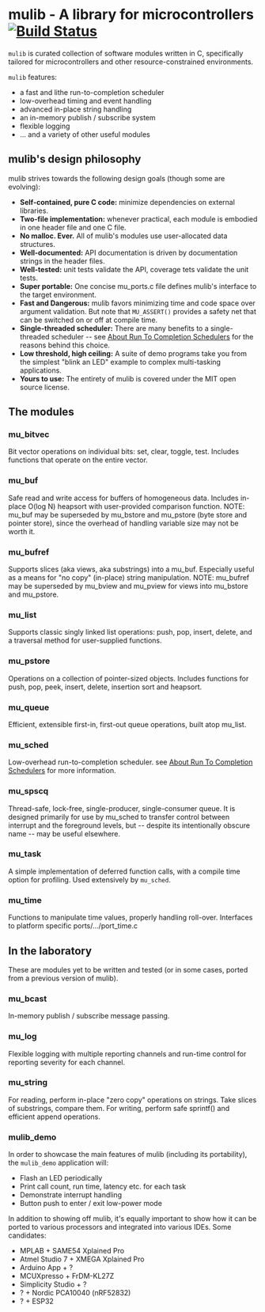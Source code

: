 # mulib - A library for microcontrollers  [![Build Status](https://travis-ci.com/rdpoor/mulib.svg?branch=master)](https://travis-ci.com/rdpoor/mulib)

`mulib` is curated collection of software modules written in C, specifically
tailored for microcontrollers and other resource-constrained environments.

`mulib` features:

* a fast and lithe run-to-completion scheduler
* low-overhead timing and event handling
* advanced in-place string handling
* an in-memory publish / subscribe system
* flexible logging
* ... and a variety of other useful modules

## mulib's design philosophy

mulib strives towards the following design goals (though some are evolving):

* **Self-contained, pure C code:** minimize dependencies on external libraries.
* **Two-file implementation:** whenever practical, each module is embodied in
    one header file and one C file.
* **No malloc. Ever.** All of mulib's modules use user-allocated data structures.
* **Well-documented:** API documentation is driven by documentation strings in
    the header files.
* **Well-tested:** unit tests validate the API, coverage tets validate the unit
    tests.
* **Super portable:** One concise mu_ports.c file defines mulib's interface to
    the target environment.
* **Fast and Dangerous:** mulib favors minimizing time and code space over
    argument validation.  But note that `MU_ASSERT()` provides a safety net that
    can be switched on or off at compile time.
* **Single-threaded scheduler:** There are many benefits to a single-threaded
    scheduler -- see [About Run To Completion Schedulers](./RunToCompletion.md)
    for the reasons behind this choice.
* **Low threshold, high ceiling:** A suite of demo programs take you from the
    simplest "blink an LED" example to complex multi-tasking applications.
* **Yours to use:** The entirety of mulib is covered under the MIT open source
    license.

## The modules

### mu_bitvec

Bit vector operations on individual bits: set, clear, toggle, test.  Includes
functions that operate on the entire vector.

### mu_buf

Safe read and write access for buffers of homogeneous data.  Includes in-place
O(log N) heapsort with user-provided comparison function.  NOTE: mu_buf may be
superseded by mu_bstore and mu_pstore (byte store and pointer store), since
the overhead of handling variable size may not be worth it.

### mu_bufref

Supports slices (aka views, aka substrings) into a mu_buf.  Especially useful
as a means for "no copy" (in-place) string manipulation.  NOTE: mu_bufref may
be superseded by mu_bview and mu_pview for views into mu_bstore and mu_pstore.

### mu_list

Supports classic singly linked list operations: push, pop, insert, delete,
and a traversal method for user-supplied functions.

### mu_pstore

Operations on a collection of pointer-sized objects.  Includes functions for
push, pop, peek, insert, delete, insertion sort and heapsort.

### mu_queue

Efficient, extensible first-in, first-out queue operations, built atop mu_list.

### mu_sched

Low-overhead run-to-completion scheduler.  see [About Run To Completion
Schedulers](./RunToCompletion.md) for more information.

### mu_spscq

Thread-safe, lock-free, single-producer, single-consumer queue.  It is designed
primarily for use by mu_sched to transfer control between interrupt and the
foreground levels, but -- despite its intentionally obscure name -- may be
useful elsewhere.

### mu_task

A simple implementation of deferred function calls, with a compile time option
for profiling.  Used extensively by `mu_sched`.

### mu_time

Functions to manipulate time values, properly handling roll-over.  Interfaces to
platform specific ports/.../port_time.c

## In the laboratory

These are modules yet to be written and tested (or in some cases, ported from a
previous version of mulib).

### mu_bcast

In-memory publish / subscribe message passing.

### mu_log

Flexible logging with multiple reporting channels and run-time control for
reporting severity for each channel.

### mu_string

For reading, perform in-place "zero copy" operations on strings.  Take slices of substrings, compare them.  For writing, perform safe sprintf() and efficient append operations.

### mulib_demo

In order to showcase the main features of mulib (including its portability),
the `mulib_demo` application will:

* Flash an LED periodically
* Print call count, run time, latency etc. for each task
* Demonstrate interrupt handling
* Button push to enter / exit low-power mode

In addition to showing off mulib, it's equally important to show how it can be
ported to various processors and integrated into various IDEs.  Some candidates:

* MPLAB + SAME54 Xplained Pro
* Atmel Studio 7 + XMEGA Xplained Pro
* Arduino App + ?
* MCUXpresso + FrDM-KL27Z
* Simplicity Studio + ?
* ? + Nordic PCA10040 (nRF52832)
* ? + ESP32
